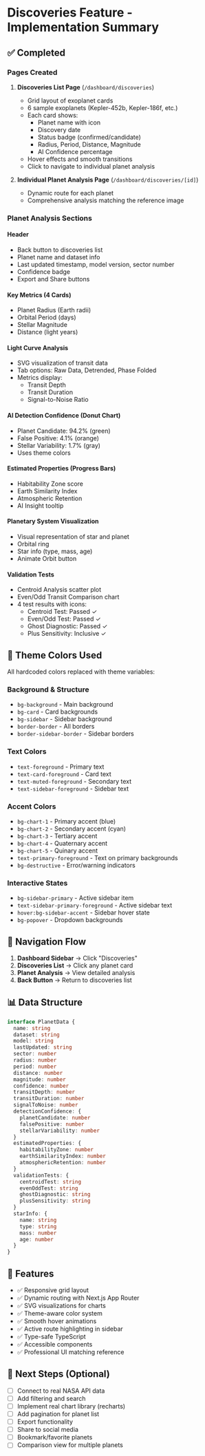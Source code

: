 # Discoveries Feature - Implementation Summary

## ✅ Completed

### Pages Created

1. **Discoveries List Page** (`/dashboard/discoveries`)
   - Grid layout of exoplanet cards
   - 6 sample exoplanets (Kepler-452b, Kepler-186f, etc.)
   - Each card shows:
     - Planet name with icon
     - Discovery date
     - Status badge (confirmed/candidate)
     - Radius, Period, Distance, Magnitude
     - AI Confidence percentage
   - Hover effects and smooth transitions
   - Click to navigate to individual planet analysis

2. **Individual Planet Analysis Page** (`/dashboard/discoveries/[id]`)
   - Dynamic route for each planet
   - Comprehensive analysis matching the reference image

### Planet Analysis Sections

#### Header

- Back button to discoveries list
- Planet name and dataset info
- Last updated timestamp, model version, sector number
- Confidence badge
- Export and Share buttons

#### Key Metrics (4 Cards)

- Planet Radius (Earth radii)
- Orbital Period (days)  
- Stellar Magnitude
- Distance (light years)

#### Light Curve Analysis

- SVG visualization of transit data
- Tab options: Raw Data, Detrended, Phase Folded
- Metrics display:
  - Transit Depth
  - Transit Duration
  - Signal-to-Noise Ratio

#### AI Detection Confidence (Donut Chart)

- Planet Candidate: 94.2% (green)
- False Positive: 4.1% (orange)
- Stellar Variability: 1.7% (gray)
- Uses theme colors

#### Estimated Properties (Progress Bars)

- Habitability Zone score
- Earth Similarity Index
- Atmospheric Retention
- AI Insight tooltip

#### Planetary System Visualization

- Visual representation of star and planet
- Orbital ring
- Star info (type, mass, age)
- Animate Orbit button

#### Validation Tests

- Centroid Analysis scatter plot
- Even/Odd Transit Comparison chart
- 4 test results with icons:
  - Centroid Test: Passed ✓
  - Even/Odd Test: Passed ✓
  - Ghost Diagnostic: Passed ✓
  - Plus Sensitivity: Inclusive ✓

## 🎨 Theme Colors Used

All hardcoded colors replaced with theme variables:

### Background & Structure

- `bg-background` - Main background
- `bg-card` - Card backgrounds
- `bg-sidebar` - Sidebar background
- `border-border` - All borders
- `border-sidebar-border` - Sidebar borders

### Text Colors

- `text-foreground` - Primary text
- `text-card-foreground` - Card text
- `text-muted-foreground` - Secondary text
- `text-sidebar-foreground` - Sidebar text

### Accent Colors

- `bg-chart-1` - Primary accent (blue)
- `bg-chart-2` - Secondary accent (cyan)
- `bg-chart-3` - Tertiary accent
- `bg-chart-4` - Quaternary accent
- `bg-chart-5` - Quinary accent
- `text-primary-foreground` - Text on primary backgrounds
- `bg-destructive` - Error/warning indicators

### Interactive States

- `bg-sidebar-primary` - Active sidebar item
- `text-sidebar-primary-foreground` - Active sidebar text
- `hover:bg-sidebar-accent` - Sidebar hover state
- `bg-popover` - Dropdown backgrounds

## 🔗 Navigation Flow

1. **Dashboard Sidebar** → Click "Discoveries"
2. **Discoveries List** → Click any planet card
3. **Planet Analysis** → View detailed analysis
4. **Back Button** → Return to discoveries list

## 📊 Data Structure

```typescript
interface PlanetData {
  name: string
  dataset: string
  model: string
  lastUpdated: string
  sector: number
  radius: number
  period: number
  distance: number
  magnitude: number
  confidence: number
  transitDepth: number
  transitDuration: number
  signalToNoise: number
  detectionConfidence: {
    planetCandidate: number
    falsePositive: number
    stellarVariability: number
  }
  estimatedProperties: {
    habitabilityZone: number
    earthSimilarityIndex: number
    atmosphericRetention: number
  }
  validationTests: {
    centroidTest: string
    evenOddTest: string
    ghostDiagnostic: string
    plusSensitivity: string
  }
  starInfo: {
    name: string
    type: string
    mass: number
    age: number
  }
}
```

## 🎯 Features

- ✅ Responsive grid layout
- ✅ Dynamic routing with Next.js App Router
- ✅ SVG visualizations for charts
- ✅ Theme-aware color system
- ✅ Smooth hover animations
- ✅ Active route highlighting in sidebar
- ✅ Type-safe TypeScript
- ✅ Accessible components
- ✅ Professional UI matching reference

## 🚀 Next Steps (Optional)

- [ ] Connect to real NASA API data
- [ ] Add filtering and search
- [ ] Implement real chart library (recharts)
- [ ] Add pagination for planet list
- [ ] Export functionality
- [ ] Share to social media
- [ ] Bookmark/favorite planets
- [ ] Comparison view for multiple planets
